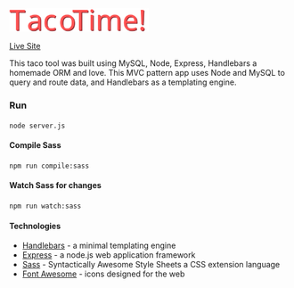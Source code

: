 <img src="README-logo.svg" alt="alt text" width="250">

[Live Site](https://taco--time.herokuapp.com/)


This taco tool was built using  MySQL, Node, Express, Handlebars a homemade ORM and love. This MVC pattern app uses Node and MySQL to query and route data, and Handlebars as a templating engine.

### Run
`node server.js`

#### Compile Sass
`npm run compile:sass`

#### Watch Sass for changes
`npm run watch:sass`

#### Technologies 

* <a href="https://handlebarsjs.com/">Handlebars</a> - a minimal templating engine <br>
* <a href="https://expressjs.com/">Express</a> - a node.js web application framework <br>
* <a href="https://sass-lang.com/">Sass</a> - Syntactically Awesome Style Sheets a CSS extension language <br>
* <a href="https://fontawesome.com/">Font Awesome</a> - icons designed for the web <br>


<!-- * <a href="https://fontawesome.com/">Font Awesome</a> - icons designed for the web <br> -->

